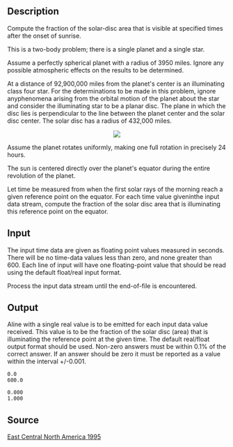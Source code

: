 <h2>Description</h2><p>Compute the fraction of the solar-disc area that is visible at specified times after the onset of sunrise. 
</p>
This is a two-body problem; there is a single planet and a single star. 

Assume a perfectly spherical planet with a radius of 3950 miles. Ignore any possible atmospheric effects on the results to be determined. 


At a distance of 92,900,000 miles from the planet's center is an illuminating class four star. For the determinations to be made in this problem, ignore anyphenomena arising from the orbital motion of the planet about the star and consider the illuminating star to be a planar disc. The plane in which the disc lies is perpendicular to the line between the planet center and the solar disc center. The solar disc has a radius of 432,000 miles. 
<center><img src="images/1494_1.jpg"></center><p>
</p>Assume the planet rotates uniformly, making one full rotation in precisely 24 hours. 

The sun is centered directly over the planet's equator during the entire revolution of the planet. 

Let time be measured from when the first solar rays of the morning reach a given reference point on the equator. For each time value giveninthe input data stream, compute the fraction of the solar disc area that is illuminating this reference point on the equator. <h2>Input</h2><p>The input time data are given as floating point values measured in seconds. There will be no time-data values less than zero, and none greater than 600. Each line of input will have one floating-point value that should be read using the default float/real input format. 
</p>
Process the input data stream until the end-of-file is encountered. <h2>Output</h2><p>Aline with a single real value is to be emitted for each input data value received. This value is to be the fraction of the solar disc (area) that is illuminating the reference point at the given time. The default real/float output format should be used. Non-zero answers must be within 0.1% of the correct answer. If an answer should be zero it must be reported as a value within the interval +/-0.001. </p><pre><code class="language-input1">0.0
600.0</code></pre><pre><code class="language-output1">0.000
1.000</code></pre><h2>Source</h2><a href="searchproblem?field=source&amp;key=East+Central+North+America+1995">East Central North America 1995</a>
